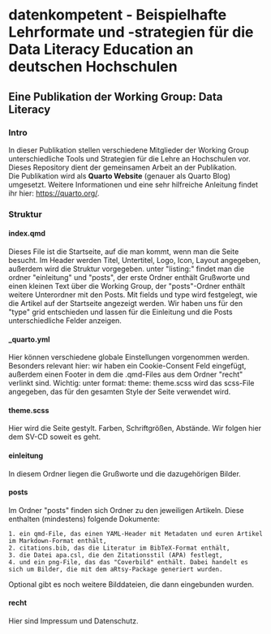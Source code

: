 # datenkompetent - Beispielhafte Lehrformate und -strategien für die Data Literacy Education an deutschen Hochschulen
## Eine Publikation der Working Group: Data Literacy

### Intro

In dieser Publikation stellen verschiedene Mitglieder der Working Group unterschiedliche Tools und Strategien für die Lehre an Hochschulen vor. Dieses Repository dient der gemeinsamen Arbeit an der Publikation.  
Die Publikation wird als **Quarto Website** (genauer als Quarto Blog) umgesetzt. Weitere Informationen und eine sehr hilfreiche Anleitung findet ihr hier: <https://quarto.org/>. 

### Struktur

#### index.qmd
Dieses File ist die Startseite, auf die man kommt, wenn man die Seite besucht. 
Im Header werden Titel, Untertitel, Logo, Icon, Layout angegeben, außerdem wird die Struktur vorgegeben. 
unter "listing:" findet man die ordner "einleitung" und "posts", der erste Ordner enthält Grußworte und einen kleinen Text über die Working Group, der "posts"-Ordner enthält weitere Unterordner mit den Posts. 
Mit fields und type wird festgelegt, wie die Artikel auf der Startseite angezeigt werden. Wir haben uns für den "type" grid entschieden und lassen für die Einleitung und die Posts unterschiedliche Felder anzeigen. 

#### _quarto.yml
Hier können verschiedene globale Einstellungen vorgenommen werden. Besonders relevant hier: wir haben ein Cookie-Consent Feld eingefügt, außerdem einen Footer in dem die .qmd-Files aus dem Ordner "recht" verlinkt sind. 
Wichtig: unter format: theme: theme.scss wird das scss-File angegeben, das für den gesamten Style der Seite verwendet wird.

#### theme.scss
Hier wird die Seite gestylt. Farben, Schriftgrößen, Abstände. Wir folgen hier dem SV-CD soweit es geht. 

#### einleitung
In diesem Ordner liegen die Grußworte und die dazugehörigen Bilder. 

#### posts
Im Ordner "posts" finden sich Ordner zu den jeweiligen Artikeln. Diese enthalten (mindestens) folgende Dokumente:

    1. ein qmd-File, das einen YAML-Header mit Metadaten und euren Artikel im Markdown-Format enthält,
    2. citations.bib, das die Literatur im BibTeX-Format enthält,
    3. die Datei apa.csl, die den Zitationsstil (APA) festlegt,
    4. und ein png-File, das das "Coverbild" enthält. Dabei handelt es sich um Bilder, die mit dem aRtsy-Package generiert wurden.

Optional gibt es noch weitere Bilddateien, die dann eingebunden wurden. 

#### recht

Hier sind Impressum und Datenschutz.



